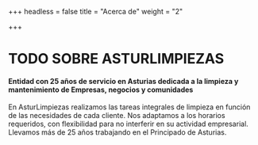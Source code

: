 +++
headless = false
title = "Acerca de"
weight = "2"

+++
# TODO SOBRE ASTURLIMPIEZAS

#### Entidad con 25 años de servicio en Asturias dedicada a la limpieza y mantenimiento de Empresas, negocios y comunidades

En AsturLimpiezas realizamos las tareas integrales de limpieza en función de las necesidades de cada cliente. Nos adaptamos a los horarios requeridos, con flexibilidad para no interferir en su actividad empresarial. Llevamos más de 25 años trabajando en el Principado de Asturias.
